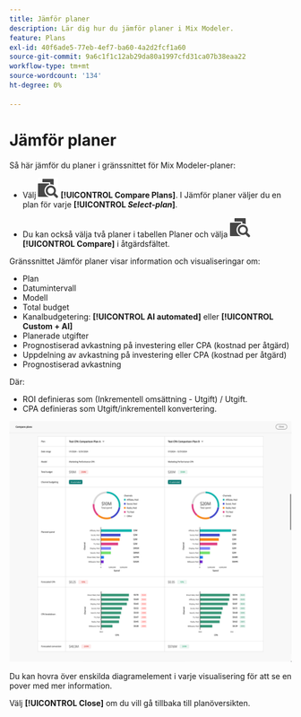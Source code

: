 ```yaml
---
title: Jämför planer
description: Lär dig hur du jämför planer i Mix Modeler.
feature: Plans
exl-id: 40f6ade5-77eb-4ef7-ba60-4a2d2fcf1a60
source-git-commit: 9a6c1f1c12ab29da80a1997cfd31ca07b38eaa22
workflow-type: tm+mt
source-wordcount: '134'
ht-degree: 0%

---
```


# Jämför planer

Så här jämför du planer i gränssnittet för Mix Modeler-planer:

* Välj ![Jämför](/help/assets/icons/Compare.svg) **[!UICONTROL Compare Plans]**. I Jämför planer väljer du en plan för varje **[!UICONTROL _Select-plan_]**.

* Du kan också välja två planer i tabellen Planer och välja ![Jämför](/help/assets/icons/Compare.svg) **[!UICONTROL Compare]** i åtgärdsfältet.

Gränssnittet Jämför planer visar information och visualiseringar om:

* Plan
* Datumintervall
* Modell
* Total budget
* Kanalbudgetering: **[!UICONTROL AI automated]** eller **[!UICONTROL Custom + AI]**
* Planerade utgifter
* Prognostiserad avkastning på investering eller CPA (kostnad per åtgärd)
* Uppdelning av avkastning på investering eller CPA (kostnad per åtgärd)
* Prognostiserad avkastning

Där:

* ROI definieras som (Inkrementell omsättning - Utgift) / Utgift.
* CPA definieras som Utgift/inkrementell konvertering.


![Jämför planer](/help/assets/compare-plans.png)

Du kan hovra över enskilda diagramelement i varje visualisering för att se en pover med mer information.

Välj **[!UICONTROL Close]** om du vill gå tillbaka till planöversikten.
